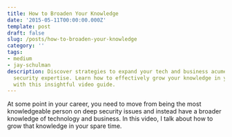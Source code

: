 ```yaml
---
title: How to Broaden Your Knowledge
date: '2015-05-11T00:00:00.000Z'
template: post
draft: false
slug: /posts/how-to-broaden-your-knowledge
category: ''
tags:
- medium
- jay-schulman
description: Discover strategies to expand your tech and business acumen beyond deep
  security expertise. Learn how to effectively grow your knowledge in your spare time
  with this insightful video guide.
---
```

At some point in your career, you need to move from being the most knowledgeable person on deep security issues and instead have a broader knowledge of technology and business. In this video, I talk about how to grow that knowledge in your spare time.